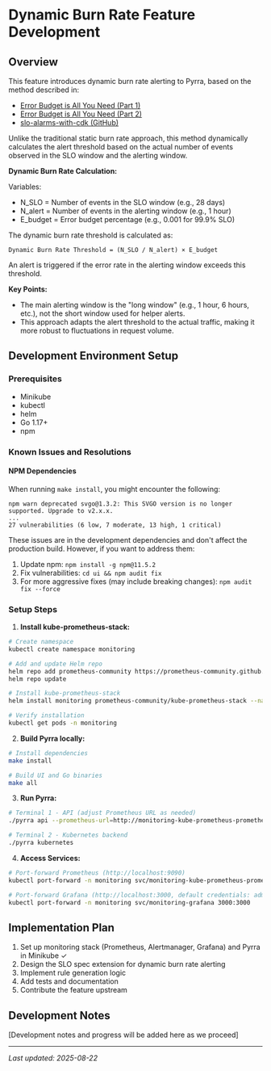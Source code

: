 # Dynamic Burn Rate Feature Development

## Overview

This feature introduces dynamic burn rate alerting to Pyrra, based on the method described in:
- [Error Budget is All You Need (Part 1)](https://medium.com/@yairstark/error-budget-is-all-you-need-part-1-7f8b6b51eaa6)
- [Error Budget is All You Need (Part 2)](https://medium.com/@yairstark/error-budget-is-all-you-need-part-2-ad41891e1132)
- [slo-alarms-with-cdk (GitHub)](https://github.com/yairst/slo-alarms-with-cdk)

Unlike the traditional static burn rate approach, this method dynamically calculates the alert threshold based on the actual number of events observed in the SLO window and the alerting window.

**Dynamic Burn Rate Calculation:**

Variables:
- N_SLO = Number of events in the SLO window (e.g., 28 days)
- N_alert = Number of events in the alerting window (e.g., 1 hour)
- E_budget = Error budget percentage (e.g., 0.001 for 99.9% SLO)

The dynamic burn rate threshold is calculated as:

```
Dynamic Burn Rate Threshold = (N_SLO / N_alert) × E_budget
```

An alert is triggered if the error rate in the alerting window exceeds this threshold.

**Key Points:**
- The main alerting window is the "long window" (e.g., 1 hour, 6 hours, etc.), not the short window used for helper alerts.
- This approach adapts the alert threshold to the actual traffic, making it more robust to fluctuations in request volume.

## Development Environment Setup

### Prerequisites
- Minikube
- kubectl
- helm
- Go 1.17+
- npm

### Known Issues and Resolutions

#### NPM Dependencies
When running `make install`, you might encounter the following:
```
npm warn deprecated svgo@1.3.2: This SVGO version is no longer supported. Upgrade to v2.x.x.
...
27 vulnerabilities (6 low, 7 moderate, 13 high, 1 critical)
```

These issues are in the development dependencies and don't affect the production build. However, if you want to address them:
1. Update npm: `npm install -g npm@11.5.2`
2. Fix vulnerabilities: `cd ui && npm audit fix`
3. For more aggressive fixes (may include breaking changes): `npm audit fix --force`

### Setup Steps

1. **Install kube-prometheus-stack:**
```bash
# Create namespace
kubectl create namespace monitoring

# Add and update Helm repo
helm repo add prometheus-community https://prometheus-community.github.io/helm-charts
helm repo update

# Install kube-prometheus-stack
helm install monitoring prometheus-community/kube-prometheus-stack --namespace monitoring

# Verify installation
kubectl get pods -n monitoring
```

2. **Build Pyrra locally:**
```bash
# Install dependencies
make install

# Build UI and Go binaries
make all
```

3. **Run Pyrra:**
```bash
# Terminal 1 - API (adjust Prometheus URL as needed)
./pyrra api --prometheus-url=http://monitoring-kube-prometheus-prometheus.monitoring:9090

# Terminal 2 - Kubernetes backend
./pyrra kubernetes
```

4. **Access Services:**
```bash
# Port-forward Prometheus (http://localhost:9090)
kubectl port-forward -n monitoring svc/monitoring-kube-prometheus-prometheus 9090:9090

# Port-forward Grafana (http://localhost:3000, default credentials: admin/prom-operator)
kubectl port-forward -n monitoring svc/monitoring-grafana 3000:3000
```

## Implementation Plan

1. Set up monitoring stack (Prometheus, Alertmanager, Grafana) and Pyrra in Minikube ✓
2. Design the SLO spec extension for dynamic burn rate alerting
3. Implement rule generation logic
4. Add tests and documentation
5. Contribute the feature upstream

## Development Notes

[Development notes and progress will be added here as we proceed]

---

_Last updated: 2025-08-22_
